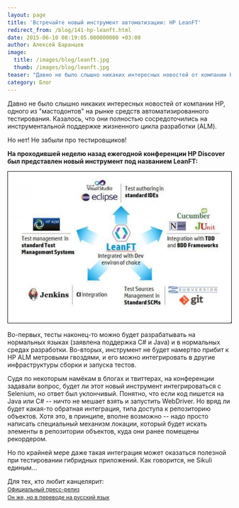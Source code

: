 ```yaml
---
layout: page
title: 'Встречайте новый инструмент автоматизации: HP LeanFT'
redirect_from: /blog/141-hp-leanft.html
date: 2015-06-10 08:19:05.000000000 +03:00
author: Алексей Баранцев
image:
  title: /images/blog/leanft.jpg
  thumb: /images/blog/leanft.jpg
teaser: "Давно не было слышно никаких интересных новостей от компании HP, одного из \"мастодонтов\" на рынке средств автоматизированного тестирования. Казалось, что они полностью сосредоточились на инструментальной поддержке жизненного цикла разработки (ALM). Но нет! Не забыли про тестировщиков! На проходившей неделю назад ежегодной конференции HP Discover был представлен новый инструмент под названием LeanFT."
category: Блог
---
```

<p>Давно не было слышно никаких интересных новостей от компании HP, одного из "мастодонтов" на рынке средств автоматизированного тестирования. Казалось, что они полностью сосредоточились на инструментальной поддержке жизненного цикла разработки (ALM).</p>
<p>Но нет! Не забыли про тестировщиков!</p>
<p><strong>На проходившей неделю назад ежегодной конференции HP Discover был представлен новый инструмент под названием LeanFT:</strong></p>
<p><img src="images/blog/leanft.jpg" border="0" style="border: 1px solid black;" /></p>
<p>Во-первых, тесты наконец-то можно будет разрабатывать на нормальных языках (заявлена поддержка C# и Java) и в нормальных средах разработки. Во-вторых, инструмент не будет намертво прибит к HP ALM метровыми гвоздями, и его можно интегрировать в другие инфраструктуры сборки и запуска тестов.</p>
<p>Судя по некоторым намёкам в блогах и твиттерах, на конференции задавали вопрос, будет ли этот новый инструмент интегрироваться с Selenium, но ответ был уклончивый. Понятно, что если код пишется на Java или C# -- ничто не мешает взять и запустить WebDriver. Но вряд ли будет какая-то обратная интеграция, типа доступа к репозиторию объектов. Хотя это, в принципе, вполне возможно -- надо просто написать специальный механизм локации, который будет искать элементы в репозитории объектов, куда они ранее помещены рекордером.</p>
<p>Но по крайней мере даже такая интеграция может оказаться полезной при тестировании гибридных приложений. Как говорится, не Sikuli единым...</p>
<p>Для тех, кто любит канцелярит:<br /><a href="http://www8.hp.com/us/en/hp-news/press-release.html?id=1998066#.VXfyKs-qpBc" style="font-size: 12.1599998474121px; line-height: 1.3em;">Официальный пресс-релиз<br /></a><a href="http://corp.cnews.ru/news/2015/06/03/hp_predlozhila_razrabotchikam_prilozheniy_reshenie_po_avtomatizacii_funkcionalnogo_testirovaniya_596228" style="font-size: 12.1599998474121px; line-height: 1.3em;">Он же, но в переводе на русский язык</a></p>
